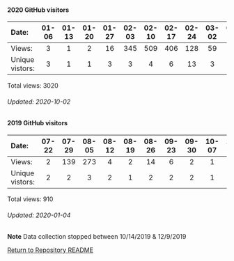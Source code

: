 #### 2020 GitHub visitors

Date:   |       01-06   |       01-13   |       01-20   |       01-27   |       02-03   |       02-10   |       02-17   |       02-24   |       03-02   |       03-09   |       03-16   |       03-23   |       03-30   |       04-06   |       04-13   |       04-20   |       04-27   |       05-04   |       05-11  |  05-18  |   05-25  |  06-01  |  06-08  |  06-15  |  06-22  |  06-29  |   07-06  |  07-13  |  07-20  |  07-27  |  08-03  |  08-10  |  08-17  |  08-24  |   08-31  |   09-07  |  09-14  |  09-21  |   09-28
|:---   |:---:  |:---:  |:---:  |:---:  |:---:  |:---:  |:---:  |:---:  |:---:  |:---:  |:---:  |:---:  |:---:  |:---:  |:---:  |:---:  |:---:  |:---:  |:---:  |:---:  |:---:  |:---:  |:---:  |:---:  |:---:  |:---:  |:---:  |:---:  |:---:  |:---:  |:---:  |:---:  |:---:  |:---:  |:---:  |:---:  |:---:  |:---:  |:---:
Views:  |       3       |       1       |       2       |       16      |       345     |       509     |       406     |       128     |       59      |       30      |       28      |       12      |       5       |       92      |       391     |       20      |       19      |       96      |       20     |  317    |   13     |  70     |  43     |  24     |  52     |  25     |   13     |  7      |  34     |  10     |  22     |  30     |  59     |  23     |   32     |   27     |  20     |  15     |   2
Unique            vistors:  |       3       |       1       |       1       |       3       |       3       |       4       |       6       |       13      |       3       |       7       |       6       |       5       |       2       |       5       |       6       |       8       |       4       |       7       |      5  |      11  |      5  |      7  |      9  |      9  |      6  |      11  |      9  |      6  |      6  |      7  |      7  |      6  |      6  |      11  |      12  |      2  |      8  |      11  |      1

Total views: 3020
###### Updated: 2020-10-02

#### 2019 GitHub visitors
Date:		   |         07-22   |       07-29   |       08-05   |       08-12   |       08-19   |       08-26   |       09-23   |       09-30  |  10-07  |  10-14  |  12-09  |  12-16  |  12-23  |  12-30
|:---   |:---:    |:---:  |:---:  |:---:  |:---:  |:---:  |:---:  |:---:  |:---:  |:---:  |:---:  |:---:  |:---:  |:---:
Views:		  |         2       |       139     |       273     |       4       |       2       |       14      |       6       |       2      |  1      |  5      |  12     |  1      |  140    |  309    |  5
Unique  vistors:  |       2       |       2       |       3       |       2       |       1       |       2       |       2       |      2  |      1  |      1  |      1  |      1  |      2  |      3  |      2

Total views: 910

###### Updated: 2020-01-04

**Note**  Data collection stopped between 10/14/2019 & 12/9/2019

[Return to Repository README](https://github.com/BradleyA/Linux-admin/blob/master/README.md#Linux-admin)
